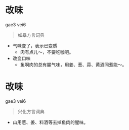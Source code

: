 # 改味
gae3 vei6
> 如皋方言词典
- 气味变了，表示已变质
  - 肉有点儿～，不要吃咖吧。
- 改变口味
  - 鱼啊肉的总有腥气味，用姜、葱、蒜、黄酒同煮能～。

# 改味
gae3 vei6
> 兴化方言词典
- 山用葱、姜、料酒等去掉鱼肉的腥味。
